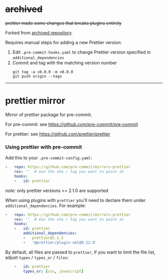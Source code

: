 # ~~archived~~

~~prettier made some changes that breaks plugins entirely~~

Forked from [archived repository](https://github.com/pre-commit/mirrors-prettier).

Requires manual steps for adding a new Prettier version:

1. Edit `.pre-commit-hooks.yaml` to change Prettier version specified in `additional_dependencies`
2. Commit and tag with the matching version number
   ```shell
   git tag -a v0.0.0 -m v0.0.0
   git push origin --tags
   ```

___


prettier mirror
===============

Mirror of prettier package for pre-commit.

For pre-commit: see https://github.com/pre-commit/pre-commit

For prettier: see https://github.com/prettier/prettier


### Using prettier with pre-commit

Add this to your `.pre-commit-config.yaml`:

```yaml
-   repo: https://github.com/pre-commit/mirrors-prettier
    rev: ''  # Use the sha / tag you want to point at
    hooks:
    -   id: prettier
```

*note*: only prettier versions >= 2.1.0 are supported

When using plugins with `prettier` you'll need to declare them under
`additional_dependencies`. For example:

```yaml
-   repo: https://github.com/pre-commit/mirrors-prettier
    rev: ''  # Use the sha / tag you want to point at
    hooks:
    -   id: prettier
        additional_dependencies:
        -   prettier@2.1.2
        -   '@prettier/plugin-xml@0.12.0'
```

By default, all files are passed to `prettier`, if you want to limit the
file list, adjust `types` / `types_or` / `files`:

```yaml
    -   id: prettier
        types_or: [css, javascript]
```
